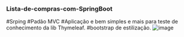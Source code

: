 ### Lista-de-compras-com-SpringBoot
#Srping
#Padão MVC
#Aplicação e bem simples e mais para teste de conhecimento da lib Thymeleaf.
#bootstrap de estilização.
![image](https://user-images.githubusercontent.com/34004001/129575337-a42b7b79-2f70-45f5-b777-011343f931ce.png)
